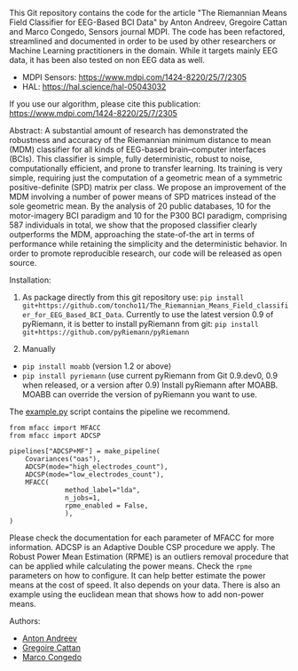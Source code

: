 This Git repository contains the code for the article "The Riemannian Means Field Classifier for EEG-Based BCI Data" by Anton Andreev, Gregoire Cattan and Marco Congedo, Sensors journal MDPI. The code has been refactored, streamlined and documented in order to be used by other researchers or Machine Learning practitioners in the domain. While it targets mainly EEG data, it has been also tested on non EEG data as well.

* MDPI Sensors: https://www.mdpi.com/1424-8220/25/7/2305
* HAL: https://hal.science/hal-05043032

If you use our algorithm, please cite this publication: https://www.mdpi.com/1424-8220/25/7/2305

Abstract: A substantial amount of research has demonstrated the robustness and accuracy of the Riemannian minimum distance to mean (MDM) classifier for all kinds of EEG-based brain–computer interfaces (BCIs). This classifier is simple, fully deterministic, robust to noise, computationally efficient, and prone to transfer learning. Its training is very simple, requiring just the computation of a geometric mean of a symmetric positive-definite (SPD) matrix per class. We propose an improvement of the MDM involving a number of power means of SPD matrices instead of the sole geometric mean. By the analysis of 20 public databases, 10 for the motor-imagery BCI paradigm and 10 for the P300 BCI paradigm, comprising 587 individuals in total, we show that the proposed classifier clearly outperforms the MDM, approaching the state-of-the art in terms of performance while retaining the simplicity and the deterministic behavior. In order to promote reproducible research, our code will be released as open source.

Installation: 

1) As package directly from this git repository use: `pip install git+https://github.com/toncho11/The_Riemannian_Means_Field_classifier_for_EEG_Based_BCI_Data`. Currently to use the latest version 0.9 of pyRiemann, it is better to install pyRiemann from git: `pip install git+https://github.com/pyRiemann/pyRiemann`

2) Manually
* `pip install moabb` (version 1.2 or above)
* `pip install pyriemann` (use current pyRiemann from Git 0.9.dev0, 0.9 when released, or a version after 0.9)
Install pyRiemann after MOABB. MOABB can override the version of pyRiemann you want to use.

The [example.py](https://github.com/toncho11/The_Riemannian_Means_Field_classifier_for_EEG_Based_BCI_Data/blob/main/examples/example.py) script contains the pipeline we recommend.

```
from mfacc import MFACC
from mfacc import ADCSP

pipelines["ADCSP+MF"] = make_pipeline(
    Covariances("oas"),
    ADCSP(mode="high_electrodes_count"),
    ADCSP(mode="low_electrodes_count"),
    MFACC(
              method_label="lda",
              n_jobs=1,
              rpme_enabled = False,
              ),   
)
```
Please check the documentation for each parameter of MFACC for more information. ADCSP is an Adaptive Double CSP procedure we apply. The Robust Power Mean Estimation (RPME) is an outliers removal procedure that can be applied while calculating the power means. Check the `rpme` parameters on how to configure. It can help better estimate the power means at the cost of speed. It also depends on your data. There is also an example using the euclidean mean that shows how to add non-power means.  

Authors:
* [Anton Andreev](https://scholar.google.com/citations?user=NFtzWMAAAAAJ&hl=en)
* [Gregoire Cattan](https://scholar.google.com/citations?user=SYe1u-kAAAAJ&hl=en)
* [Marco Congedo](https://scholar.google.com/citations?user=f9a1rO0AAAAJ&hl=en)
